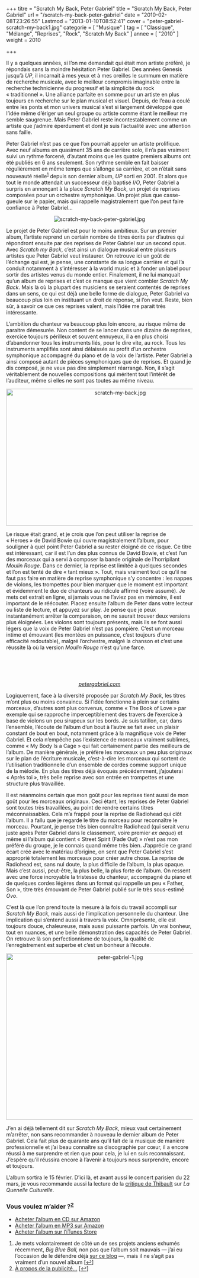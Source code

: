 +++
titre = "Scratch My Back, Peter Gabriel"
title = "Scratch My Back, Peter Gabriel"
url = "/scratch-my-back-peter-gabriel"
date = "2010-02-08T23:26:55"
Lastmod = "2013-01-10T08:52:41"
cover = "peter-gabriel-scratch-my-back1.jpg"
categorie = [ "Musique" ]
tag = [ "Classique", "Mélange", "Reprises", "Rock", "Scratch My Back" ]
annee = [ "2010" ]
weight = 2010

+++

<p>Il y a quelques années, si l&rsquo;on me demandait qui était mon artiste préféré, je répondais sans la moindre hésitation Peter Gabriel. Des années Genesis jusqu&rsquo;à <em>UP</em>, il incarnait à mes yeux et à mes oreilles le summum en matière de recherche musicale, avec le meilleur compromis imaginable entre la recherche technicienne du progressif et la simplicité du rock &laquo;&nbsp;traditionnel&nbsp;&raquo;. Une alliance parfaite en somme pour un artiste en plus toujours en recherche sur le plan musical et visuel. Depuis, de l&rsquo;eau a coulé entre les ponts et mon univers musical s&rsquo;est si largement développé que l&rsquo;idée même d&rsquo;ériger un seul groupe ou artiste comme étant le meilleur me semble saugrenue. Mais Peter Gabriel reste incontestablement comme un artiste que j&rsquo;admire éperdument et dont je suis l&rsquo;actualité avec une attention sans faille.</p>
<p>Peter Gabriel n&rsquo;est pas ce que l&rsquo;on pourrait appeler un artiste prolifique. Avec neuf albums en quasiment 35 ans de carrière solo, il n&rsquo;a pas vraiment suivi un rythme forcené, d&rsquo;autant moins que les quatre premiers albums ont été publiés en 6 ans seulement. Son rythme semble en fait baisser régulièrement en même temps que s&rsquo;allonge sa carrière, et on n&rsquo;était sans nouveauté réelle<sup><a href="#footnote_0_2789" id="identifier_0_2789" class="footnote-link footnote-identifier-link" title="Je mets volontairement de c&ocirc;t&eacute; un de ses projets anciens exhum&eacute;s r&eacute;cemment, Big Blue Ball, non pas que l&rsquo;album soit mauvais &mdash; j&rsquo;ai eu l&rsquo;occasion de le d&eacute;fendre d&eacute;j&agrave; sur ce blog &mdash;, mais il ne s&rsquo;agit pas vraiment d&rsquo;un nouvel album">1</a></sup> depuis son dernier album, <em>UP</em> sorti en 2001. Et alors que tout le monde attendait un successeur déjà baptisé <em>I/O</em>, Peter Gabriel a surpris en annonçant à la place <em>Scratch My Back</em>, un projet de reprises composées pour un orchestre symphonique. Un projet plus que casse-gueule sur le papier, mais qui rappelle magistralement que l&rsquo;on peut faire confiance à Peter Gabriel&#8230;</p>
<div style="text-align: center;"><img class="aligncenter" src="scratch-my-back-peter-gabriel.jpg" border="0" alt="scratch-my-back-peter-gabriel.jpg" max-width="100%" /></div>
<p>Le projet de Peter Gabriel est pour le moins ambitieux. Sur un premier album, l&rsquo;artiste reprend un certain nombre de titres écrits par d&rsquo;autres qui répondront ensuite par des reprises de Peter Gabriel sur un second opus. Avec <em>Scratch my Back</em>, c&rsquo;est ainsi un dialogue musical entre plusieurs artistes que Peter Gabriel veut instaurer. On retrouve ici un goût de l&rsquo;échange qui est, je pense, une constante de sa longue carrière et qui l&rsquo;a conduit notamment à s&rsquo;intéresser à la world music et à fonder un label pour sortir des artistes venus du monde entier. Finalement, il ne lui manquait qu&rsquo;un album de reprises et c&rsquo;est ce manque que vient combler <em>Scratch My Back</em>. Mais là où la plupart des musiciens se seraient contentés de reprises dans un sens, ce qui est déjà une belle forme de dialogue, Peter Gabriel va beaucoup plus loin en instituant un droit de réponse, si l&rsquo;on veut. Reste, bien sûr, à savoir ce que ces reprises valent, mais l&rsquo;idée me parait très intéressante.</p>
<p>L&rsquo;ambition du chanteur va beaucoup plus loin encore, au risque même de paraitre démesurée. Non content de se lancer dans une dizaine de reprises, exercice toujours périlleux et souvent ennuyeux, il a en plus choisi d&rsquo;abandonner tous les instruments liés, pour le dire vite, au rock. Tous les instruments amplifiés sont ainsi délaissés au profit d&rsquo;un orchestre symphonique accompagné du piano et de la voix de l&rsquo;artiste. Peter Gabriel a ainsi composé autant de pièces symphoniques que de reprises. Et quand je dis composé, je ne veux pas dire simplement réarrangé. Non, il s&rsquo;agit véritablement de nouvelles compositions qui méritent tout l&rsquo;intérêt de l&rsquo;auditeur, même si elles ne sont pas toutes au même niveau.</p>
<div style="text-align: center;"><img class="aligncenter" src="scratch-my-back.jpg" border="0" alt="scratch-my-back.jpg" width="600" height="370" /></div>
<p>Le risque était grand, et je crois que l&rsquo;on peut utiliser la reprise de &laquo;&nbsp;Heroes&nbsp;&raquo; de David Bowie qui ouvre magistralement l&rsquo;album, pour souligner à quel point Peter Gabriel a su rester éloigné de ce risque. Ce titre est intéressant, car il est l&rsquo;un des plus connus de David Bowie, et c&rsquo;est l&rsquo;un des morceaux qui a servi à composer la bande originale de l&rsquo;horripilant <em>Moulin Rouge</em>. Dans ce dernier, la reprise est limitée à quelques secondes et l&rsquo;on est tenté de dire &laquo;&nbsp;tant mieux&nbsp;&raquo;. Tout, mais vraiment tout ce qu&rsquo;il ne faut pas faire en matière de reprise symphonique s&rsquo;y concentre : les nappes de violons, les trompettes pour bien marquer que le moment est important et évidemment le duo de chanteurs au ridicule affirmé (voire assumé). Je mets cet extrait en ligne, si jamais vous ne l&rsquo;aviez pas en mémoire, il est important de le réécouter. Placez ensuite l&rsquo;album de Peter dans votre lecteur ou liste de lecture, et appuyez sur play. Je pense que je peux instantanément arrêter la comparaison, on ne saurait trouver deux versions plus éloignées. Les violons sont toujours présents, mais ils se font aussi légers que la voix de Peter Gabriel n&rsquo;est pas pompière. C&rsquo;est un morceau intime et émouvant (les montées en puissance, c&rsquo;est toujours d&rsquo;une efficacité redoutable), malgré l&rsquo;orchestre, malgré la chanson et c&rsquo;est une réussite là où la version <em>Moulin Rouge</em> n&rsquo;est qu&rsquo;une farce.</p>
<p style="text-align: center;"><!--[if lt IE 9]><script>document.createElement('audio');</script><![endif]-->
<audio class="wp-audio-shortcode" id="audio-2789-1" preload="none" style="width: 100%; visibility: hidden;" controls="controls"><source type="audio/mpeg" src="heroes-moulin-rouge1.mp3</a></audio></p>
<p>Peter Gabriel aurait très bien pu se contenter de reprendre des tubes planétaires, c&rsquo;eut été vendeur et on aurait affiché sur la pochette le nom des artistes repris en plus gros encore que le nom de celui qui reprend. Mais il n&rsquo;est pas un artiste qui choisit la facilité. Il dit, à propos de <em>Scratch My Back</em>, que c&rsquo;est son album le plus personnel, ce qui peut paraître étonnant sur le papier — après tout, il n&rsquo;a pas écrit les morceaux —, mais qui prend tout son sens quand on écoute et quand on constate de la liste des morceaux relève effectivement d&rsquo;un choix personnel. On trouve ainsi à la fois de grandes stars du rock (David Bowie ou Neil Young par exemple), mais aussi des &laquo;&nbsp;petits&nbsp;&raquo; groupes comme Arcade Fire ou Elbow. Mieux, il choisit souvent des morceaux moins connus : c&rsquo;est flagrant pour les deux groupes cites précédemment : on sent bien que le choix ne s&rsquo;est pas fait en fonction du nombre de singles vendus, mais bien plus de l&rsquo;intérêt du chanteur. Au passage, on constate que l&rsquo;ancien leader de Genesis évolue avec son temps et n&rsquo;est pas resté bloqué à une époque, ce qui est certainement le meilleur signe de l&rsquo;intelligence musicale. On note aussi qu&rsquo;il est capable de partager autant avec les grands qu&rsquo;avec les &laquo;&nbsp;petits&nbsp;&raquo;. Le résultat est un savant mélange de musiques finalement très différentes pour un album très riche et réuni par la voix.</p>
<div style="text-align: center;"><img src="peter-gabriel-scratch-my-back.jpg" alt="" /></div>
<div style="text-align: center;">
<p><em><a href="http://www.petergabriel.com/features/Scratch_My_Back/">petergabriel.com</a></em></p>
</div>
<p>Logiquement, face à la diversité proposée par <em>Scratch My Back</em>, les titres m&rsquo;ont plus ou moins convaincu. Si l&rsquo;idée fonctionne à plein sur certains morceaux, d&rsquo;autres sont plus convenus, comme &laquo;&nbsp;The Book of Love&nbsp;&raquo; par exemple qui se rapproche imperceptiblement des travers de l&rsquo;exercice à base de violons un peu sirupeux sur les bords. Je suis tatillon, car, dans l&rsquo;ensemble, l&rsquo;écoute de l&rsquo;album d&rsquo;un bout à l&rsquo;autre se fait avec un plaisir constant de bout en bout, notamment grâce à la magnifique voix de Peter Gabriel. Et cela n&rsquo;empêche pas l&rsquo;existence de morceaux vraiment sublimes, comme &laquo;&nbsp;My Body Is a Cage&nbsp;&raquo; qui fait certainement partie des meilleurs de l&rsquo;album. De manière générale, je préfère les morceaux un peu plus originaux sur le plan de l&rsquo;écriture musicale, c&rsquo;est-à-dire les morceaux qui sortent de l&rsquo;utilisation traditionnelle d&rsquo;un ensemble de cordes comme support unique de la mélodie. En plus des titres déjà évoqués précédemment, j&rsquo;ajouterai &laquo;&nbsp;Après toi&nbsp;&raquo;, très belle reprise avec son entrée en trompettes et une structure plus travaillée.</p>
<p>Il est néanmoins certain que mon goût pour les reprises tient aussi de mon goût pour les morceaux originaux. Ceci étant, les reprises de Peter Gabriel sont toutes très travaillées, au point de rendre certains titres méconnaissables. Cela m&rsquo;a frappé pour la reprise de Radiohead qui clôt l&rsquo;album. Il a fallu que je regarde le titre du morceau pour reconnaître le morceau. Pourtant, je pense très bien connaître Radiohead (qui serait venu juste après Peter Gabriel dans le classement, voire premier <em>ex aequo</em>) et même si l&rsquo;album qui contient &laquo;&nbsp;Street Spirit (Fade Out)&nbsp;&raquo; n&rsquo;est pas mon préféré du groupe, je le connais quand même très bien. J&rsquo;apprécie ce grand écart créé avec le matériau d&rsquo;origine, on sent que Peter Gabriel s&rsquo;est approprié totalement les morceaux pour créer autre chose. La reprise de Radiohead est, sans nul doute, la plus difficile de l&rsquo;album, la plus opaque. Mais c&rsquo;est aussi, peut-être, la plus belle, la plus forte de l&rsquo;album. On ressent avec une force incroyable la tristesse du chanteur, accompagné du piano et de quelques cordes légères dans un format qui rappelle un peu &laquo;&nbsp;Father, Son&nbsp;&raquo;, titre très émouvant de Peter Gabriel publié sur le très sous-estimé <em>Ovo</em>.</p>
<p>C&rsquo;est là que l&rsquo;on prend toute la mesure à la fois du travail accompli sur <em>Scratch My Back</em>, mais aussi de l&rsquo;implication personnelle du chanteur. Une implication qui s&rsquo;entend aussi à travers la voix. Omniprésente, elle est toujours douce, chaleureuse, mais aussi puissante parfois. Un vrai bonheur, tout en nuances, et une belle démonstration des capacités de Peter Gabriel. On retrouve là son perfectionnisme de toujours, la qualité de l&rsquo;enregistrement est superbe et c&rsquo;est un bonheur à l&rsquo;écoute.</p>
<div style="text-align: center;"><img class="aligncenter" src="peter-gabriel-1.jpg" border="0" alt="peter-gabriel-1.jpg" width="600" height="450" /></div>
<p>J&rsquo;en ai déjà tellement dit sur <em>Scratch My Back</em>, mieux vaut certainement m&rsquo;arrêter, non sans recommander à nouveau le dernier album de Peter Gabriel. Cela fait plus de quarante ans qu&rsquo;il fait de la musique de manière professionnelle et j&rsquo;ai beau connaître sa discographie par cœur, il a encore réussi à me surprendre et rien que pour cela, je lui en suis reconnaissant. J&rsquo;espère qu&rsquo;il réussira encore à l&rsquo;avenir à toujours nous surprendre, encore et toujours.</p>
<p>L&rsquo;album sortira le 15 février. D&rsquo;ici là, et avant aussi le concert parisien du 22 mars, je vous recommande aussi la lecture de la <a href="http://www.smahut.com/BlogQuenelle/2010/02/03/peter-gabriel-scratch-my-back-2010/">critique de Thibault</a> sur <em>La Quenelle Culturelle</em>.</p>
<div class="amazon">
<h3>Vous voulez m&rsquo;aider ?<sup><a href="#footnote_1_2789" id="identifier_1_2789" class="footnote-link footnote-identifier-link" title="&Agrave; propos de la publicit&eacute;&hellip;">2</a></sup></h3>
<ul>
<li><a href="http://www.amazon.fr/gp/product/B0032W7D0I/ref=as_li_ss_tl?ie=UTF8&#038;tag=leblogdenic07-21&#038;linkCode=as2&#038;camp=1642&#038;creative=19458&#038;creativeASIN=B0032W7D0I">Acheter l&rsquo;album en CD sur Amazon</a></li>
<li><a href="http://www.amazon.fr/gp/product/B0035XPPQI/ref=as_li_ss_tl?ie=UTF8&#038;tag=leblogdenic07-21&#038;linkCode=as2&#038;camp=1642&#038;creative=19458&#038;creativeASIN=B0035XPPQI">Acheter l&rsquo;album en MP3 sur Amazon</a></li>
<li><a href="https://itunes.apple.com/fr/album/scratch-my-back/id351845566">Acheter l&rsquo;album sur l&rsquo;iTunes Store</a></li>
</ul>
</div>
<ol class="footnotes"><li id="footnote_0_2789" class="footnote">Je mets volontairement de côté un de ses projets anciens exhumés récemment, <em>Big Blue Ball,</em> non pas que l&rsquo;album soit mauvais — j&rsquo;ai eu l&rsquo;occasion de le défendre déjà <a href="http://voiretmanger.fr/2008/09/04/big-blue-ball-et-coldplay-mes-disques-de-lete-2008/">sur ce blog</a> —, mais il ne s&rsquo;agit pas vraiment d&rsquo;un nouvel album [<a href="#identifier_0_2789" class="footnote-link footnote-back-link">&#8617;</a>]</li><li id="footnote_1_2789" class="footnote"><a href="http://voiretmanger.fr/soutien/">À propos de la publicité…</a> [<a href="#identifier_1_2789" class="footnote-link footnote-back-link">&#8617;</a>]</li></ol>
